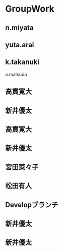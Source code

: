 # GroupWork
## n.miyata
## yuta.arai
## k.takanuki
a.matsuda
## 高貫寛大
## 新井優太
## 高貫寛大
## 新井優太
## 宮田菜々子
## 松田有人
## Developブランチ
## 新井優太
## 新井優太
